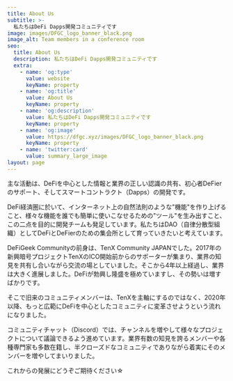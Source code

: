 ```yaml
---
title: About Us
subtitle: >-
  私たちはDeFi Dapps開発コミュニティです
image: images/DFGC_logo_banner_black.png
image_alt: Team members in a conference room
seo:
  title: About Us
  description: 私たちはDeFi Dapps開発コミュニティです
  extra:
    - name: 'og:type'
      value: website
      keyName: property
    - name: 'og:title'
      value: About Us
      keyName: property
    - name: 'og:description'
      value: 私たちはDeFi Dapps開発コミュニティです
      keyName: property
    - name: 'og:image'
      value: https://dfgc.xyz/images/DFGC_logo_banner_black.png
      keyName: property
    - name: 'twitter:card'
      value: summary_large_image
layout: page
---
```


主な活動は、DeFiを中心とした情報と業界の正しい認識の共有、初心者DeFierのサポート、そしてスマートコントラクト（Dapps）の開発です。

DeFi経済圏に於いて、インターネット上の自然法則のような"機能"を作り上げること、様々な機能を誰でも簡単に使いこなせるための"ツール"を生み出すこと、この二点を目的に開発チームも発足しています。私たちはDAO（自律分散型組織）としてDeFiとDeFierのための集会所として育っていきたいと考えています。

DeFiGeek Communityの前身は、TenX Community JAPANでした。2017年の新興暗号プロジェクトTenXのICO開始前からのサポーターが集まり、業界の知見を共有し合いながら交流の場としていました。そこから4年以上経過し、業界は大きく進展しました。DeFiが勃興し隆盛を極めていますし、その勢いは増すばかりです。

そこで旧来のコミュニティメンバーは、TenXを主軸にするのではなく、2020年以降、もっと広範にDeFiを中心としたコミュニティに変革させようという流れになりました。

コミュニティチャット（Discord）では、チャンネルを増やして様々なプロジェクトについて議論できるよう進めています。業界有数の知見を誇るメンバーや各種専門家も多数在籍し、半クローズドなコミュニティでありながら着実にそのメンバーを増やしてまいりました。

これからの発展にどうぞご期待ください☆
